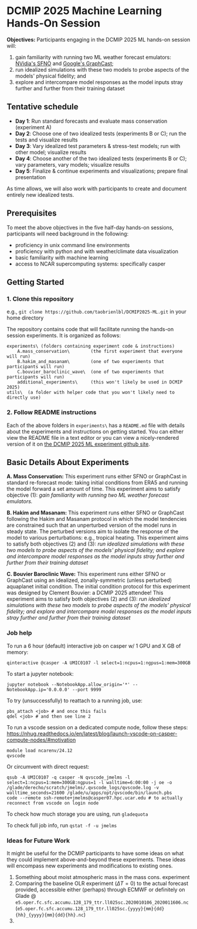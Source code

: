 # DCMIP 2025 Machine Learning Hands-On Session

**Objectives:** Participants engaging in the DCMIP 2025 ML hands-on session will:

1. gain familiarity with running two ML weather forecast emulators: [NVidia's SFNO](https://doi.org/10.48550/arXiv.2306.03838) and [Google's GraphCast](https://doi.org/10.48550/arXiv.2212.12794);
2. run idealized simulations with these two models to probe aspects of the models' physical fidelity; and
3. explore and intercompare model responses as the model inputs stray further and further from their training dataset

## Tentative schedule

* **Day 1**: Run standard forecasts and evaluate mass conservation (experiment A)
* **Day 2**: Choose one of two idealized tests (experiments B or C); run the tests and visualize results
* **Day 3**: Vary idealized test parameters & stress-test models; run with other model; visualize results
* **Day 4**: Choose another of the two idealized tests (experiments B or C); vary parameters, vary models; visualize results
* **Day 5**: Finalize & continue experiments and visualizations; prepare final presentation

As time allows, we will also work with participants to create and document entirely new idealized tests.

## Prerequisites

To meet the above objectives in the five half-day hands-on sessions, participants will need background in the following:

* proficiency in unix command line environments
* proficiency with python and with weather/climate data visualization
* basic familiarity with machine learning
* access to NCAR supercomputing systems: specifically casper

## Getting Started

### 1. Clone this repository
e.g., `git clone https://github.com/taobrienlbl/DCMIP2025-ML.git` in your home directory

The repository contains code that will facilitate running the hands-on session experiments.  It is organized as follows:

```
experiments\ (folders containing experiment code & instructions)
    A.mass_conservation\        (the first experiment that everyone will run)
    B.hakim_and_masanam\        (one of two experiments that participants will run)
    C.bouvier_baroclinic_wave\  (one of two experiments that participants will run)
    additional_experiments\     (this won't likely be used in DCMIP 2025)
utils\  (a folder with helper code that you won't likely need to directly use)
```

### 2. Follow README instructions

Each of the above folders in `experiments\` has a `README.md` file with details about the experiments and instructions on getting started.  You can either view the README file in a text editor or you can view a nicely-rendered version of it on [the DCMIP 2025 ML experiment github site](https://github.com/taobrienlbl/DCMIP2025-ML).

## Basic Details About Experiments

**A. Mass Conservation:** This experiment runs either SFNO or GraphCast in standard re-forecast mode: taking initial conditions from ERA5 and running the model forward a set amount of time. This experiment aims to satisfy objective (1): *gain familiarity with running two ML weather forecast emulators.*

**B. Hakim and Masanam:** This experiment runs either SFNO or GraphCast following the Hakim and Masanam protocol in which the model tendencies are constrained such that an unperturbed version of the model runs in steady state.  The perturbed versions aim to isolate the response of the model to various perturbations: e.g., tropical heating.  This experiment aims to satisfy both objectives (2) and (3): *run idealized simulations with these two models to probe aspects of the models' physical fidelity; and explore and intercompare model responses as the model inputs stray further and further from their training dataset*

**C. Bouvier Baroclinic Wave:** This experiment runs either SFNO or GraphCast using an idealized, zonally-symmetric (unless perturbed) aquaplanet initial condition. The initial condition protocol for this experiment was designed by Clement Bouvier: a DCMIP 2025 attendee! This experiment aims to satisfy both objectives (2) and (3): *run idealized simulations with these two models to probe aspects of the models' physical fidelity; and explore and intercompare model responses as the model inputs stray further and further from their training dataset*

### Job help

To run a 6 hour (default) interactive job on casper w/ 1 GPU and X GB of memory:

    qinteractive @casper -A UMIC0107 -l select=1:ncpus=1:ngpus=1:mem=300GB

To start a jupyter notebook:

    jupyter notebook --NotebookApp.allow_origin='*' --NotebookApp.ip='0.0.0.0' --port 9999

To try (unsuccessfully) to reattach to a running job, use:

    pbs_attach <job> # and once this fails
    qdel <job> # and then see line 2
    
To run a vscode session on a dedicated compute node, follow these steps: https://nhug.readthedocs.io/en/latest/blog/launch-vscode-on-casper-compute-nodes/#motivation
```
module load ncarenv/24.12
qvscode
```

Or circumvent with direct request: 
```
qsub -A UMIC0107 -q casper -N qvscode_jmelms -l select=1:ncpus=1:mem=300GB:ngpus=1 -l walltime=6:00:00 -j oe -o /glade/derecho/scratch/jmelms/.qvscode_logs/qvscode.log -v walltime_seconds=21600 /glade/u/apps/opt/qvscode/bin/launch.pbs
code --remote ssh-remote+jmelms@casper07.hpc.ucar.edu # to actually reconnect from vscode on login node
```

To check how much storage you are using, run `gladequota`

To check full job info, run `qstat -f -u jmelms`


### Ideas for Future Work
It might be useful for the DCMIP participants to have some ideas on what they could implement above-and-beyond these experiments. These ideas will encompass new experiments and modifications to existing ones. 
1. Something about moist atmospheric mass in the mass cons. experiment
2. Comparing the baseline OLR experiment ($\Delta T = 0$) to the actual forecast provided, accessible either (perhaps) through ECMWF or definitely on Glade @ `e5.oper.fc.sfc.accumu.128_179_ttr.ll025sc.2020010106_2020011606.nc` (`e5.oper.fc.sfc.accumu.128_179_ttr.ll025sc.{yyyy}{mm}{dd}{hh}_{yyyy}{mm}{dd}{hh}.nc`)
3. 